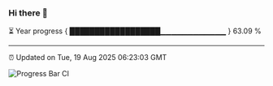 ### Hi there 👋

⏳ Year progress { ██████████████████▁▁▁▁▁▁▁▁▁▁▁▁ } 63.09 %

---

⏰ Updated on Tue, 19 Aug 2025 06:23:03 GMT

![Progress Bar CI](https://github.com/liununu/liununu/workflows/Progress%20Bar%20CI/badge.svg)

